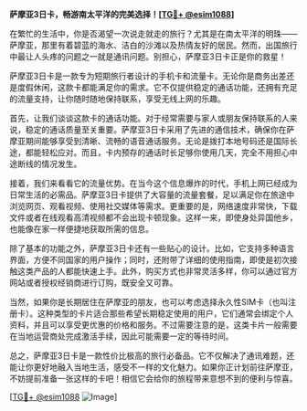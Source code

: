 **萨摩亚3日卡，畅游南太平洋的完美选择！[[TG💪+ @esim1088](https://t.me/s/esim1088)]**

在繁忙的生活中，你是否渴望一次说走就走的旅行？尤其是在南太平洋的明珠——萨摩亚，那里有着碧蓝的海水、洁白的沙滩以及热情友好的居民。然而，出国旅行中最让人头疼的问题之一就是通讯问题。别担心，萨摩亚3日卡正是你的救星！

萨摩亚3日卡是一款专为短期旅行者设计的手机卡和流量卡。无论你是商务出差还是度假休闲，这款卡都能满足你的需求。它不仅提供稳定的通话功能，还拥有充足的流量支持，让你随时随地保持联系，享受无线上网的乐趣。

首先，让我们谈谈这款卡的通话功能。对于经常需要与家人或朋友保持联系的人来说，稳定的通话质量至关重要。萨摩亚3日卡采用了先进的通信技术，确保你在萨摩亚期间能够享受到清晰、流畅的语音通话服务。无论是拨打本地号码还是国际长途，都能轻松应对。而且，卡内预存的通话时长足够你使用几天，完全不用担心中途断线的情况发生。

接着，我们来看看它的流量优势。在当今这个信息爆炸的时代，手机上网已经成为日常生活的必需品。萨摩亚3日卡提供了大容量的流量套餐，足以满足你在旅途中浏览网页、观看视频、使用社交媒体等需求。更重要的是，网络速度非常快，下载文件或者在线观看高清视频都不会出现卡顿现象。这样一来，即使身处异国他乡，也能像在家一样便捷地获取所需的信息。

除了基本的功能之外，萨摩亚3日卡还有一些贴心的设计。比如，它支持多种语言界面，方便不同国家的用户操作；同时，还附带了详细的使用指南，即使是初次接触这类产品的人都能快速上手。此外，购买方式也非常灵活多样，你可以通过官方网站或者授权经销商进行订购，既安全又可靠。

当然，如果你是长期居住在萨摩亚的朋友，也可以考虑选择永久性SIM卡（也叫注册卡）。这种类型的卡片适合那些希望长期稳定使用的用户，它们通常会绑定个人资料，并且可以享受更优惠的价格和服务。不过需要注意的是，这类卡片一般需要在当地运营商处完成激活手续，因此可能需要一定的等待时间。

总之，萨摩亚3日卡是一款性价比极高的旅行必备品。它不仅解决了通讯难题，还能让你更好地融入当地生活，感受不一样的文化魅力。如果你正计划前往萨摩亚，不妨提前准备一张这样的卡吧！相信它会给你的旅程带来意想不到的便利与惊喜。

[[TG💪+ @esim1088](https://t.me/s/esim1088) ![Image](https://i.postimg.cc/4NQfJmqS/Snipaste-2025-05-13-00-14-12.png)]